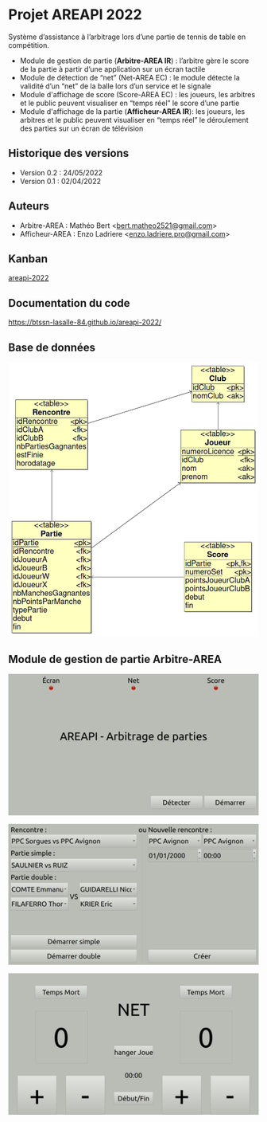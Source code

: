 # Projet AREAPI 2022

Système d’assistance à l’arbitrage lors d’une partie de tennis de table en compétition.

- Module de gestion de partie (**Arbitre-AREA IR**) ​: l’arbitre gère le score de la partie à partir d’une application sur un écran tactile
- Module de détection de “net” (Net-AREA EC) : le module détecte la validité d’un “net” de la balle lors d’un service et le signale
- Module d'affichage de score (Score-AREA EC) : les joueurs, les arbitres et le public peuvent visualiser en “temps réel” le score d’une partie
- Module d'affichage de la partie (**Afficheur-AREA IR**) ​: les joueurs, les arbitres et le public peuvent visualiser en “temps réel” le déroulement des parties sur un écran de télévision

## Historique des versions

- Version 0.2 : 24/05/2022
- Version 0.1 : 02/04/2022

## Auteurs

- Arbitre-AREA : Mathéo Bert <<bert.matheo2521@gmail.com>>
- Afficheur-AREA : Enzo Ladriere <<enzo.ladriere.pro@gmail.com>>

## Kanban

[areapi-2022](https://github.com/btssn-lasalle-84/areapi-2022/projects/1)

## Documentation du code

https://btssn-lasalle-84.github.io/areapi-2022/

## Base de données

![](images/schema-bdd-areapi-v0.2.png)

## Module de gestion de partie Arbitre-AREA

![](images/areapi-arbitre-accueil.png)

![](images/areapi-arbitre-rencontre.png)

![](images/areapi-arbitre-partie.png)

